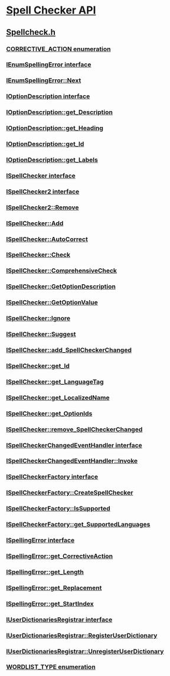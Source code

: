 # [Spell Checker API](index.md)
## [Spellcheck.h](../spellcheck/index.md)
### [CORRECTIVE_ACTION enumeration](../spellcheck/ne-spellcheck-corrective_action.md)
### [IEnumSpellingError interface](../spellcheck/nn-spellcheck-ienumspellingerror.md)
### [IEnumSpellingError::Next](../spellcheck/nf-spellcheck-ienumspellingerror-next.md)
### [IOptionDescription interface](../spellcheck/nn-spellcheck-ioptiondescription.md)
### [IOptionDescription::get_Description](../spellcheck/nf-spellcheck-ioptiondescription-get_description.md)
### [IOptionDescription::get_Heading](../spellcheck/nf-spellcheck-ioptiondescription-get_heading.md)
### [IOptionDescription::get_Id](../spellcheck/nf-spellcheck-ioptiondescription-get_id.md)
### [IOptionDescription::get_Labels](../spellcheck/nf-spellcheck-ioptiondescription-get_labels.md)
### [ISpellChecker interface](../spellcheck/nn-spellcheck-ispellchecker.md)
### [ISpellChecker2 interface](../spellcheck/nn-spellcheck-ispellchecker2.md)
### [ISpellChecker2::Remove](../spellcheck/nf-spellcheck-ispellchecker2-remove.md)
### [ISpellChecker::Add](../spellcheck/nf-spellcheck-ispellchecker-add.md)
### [ISpellChecker::AutoCorrect](../spellcheck/nf-spellcheck-ispellchecker-autocorrect.md)
### [ISpellChecker::Check](../spellcheck/nf-spellcheck-ispellchecker-check.md)
### [ISpellChecker::ComprehensiveCheck](../spellcheck/nf-spellcheck-ispellchecker-comprehensivecheck.md)
### [ISpellChecker::GetOptionDescription](../spellcheck/nf-spellcheck-ispellchecker-getoptiondescription.md)
### [ISpellChecker::GetOptionValue](../spellcheck/nf-spellcheck-ispellchecker-getoptionvalue.md)
### [ISpellChecker::Ignore](../spellcheck/nf-spellcheck-ispellchecker-ignore.md)
### [ISpellChecker::Suggest](../spellcheck/nf-spellcheck-ispellchecker-suggest.md)
### [ISpellChecker::add_SpellCheckerChanged](../spellcheck/nf-spellcheck-ispellchecker-add_spellcheckerchanged.md)
### [ISpellChecker::get_Id](../spellcheck/nf-spellcheck-ispellchecker-get_id.md)
### [ISpellChecker::get_LanguageTag](../spellcheck/nf-spellcheck-ispellchecker-get_languagetag.md)
### [ISpellChecker::get_LocalizedName](../spellcheck/nf-spellcheck-ispellchecker-get_localizedname.md)
### [ISpellChecker::get_OptionIds](../spellcheck/nf-spellcheck-ispellchecker-get_optionids.md)
### [ISpellChecker::remove_SpellCheckerChanged](../spellcheck/nf-spellcheck-ispellchecker-remove_spellcheckerchanged.md)
### [ISpellCheckerChangedEventHandler interface](../spellcheck/nn-spellcheck-ispellcheckerchangedeventhandler.md)
### [ISpellCheckerChangedEventHandler::Invoke](../spellcheck/nf-spellcheck-ispellcheckerchangedeventhandler-invoke.md)
### [ISpellCheckerFactory interface](../spellcheck/nn-spellcheck-ispellcheckerfactory.md)
### [ISpellCheckerFactory::CreateSpellChecker](../spellcheck/nf-spellcheck-ispellcheckerfactory-createspellchecker.md)
### [ISpellCheckerFactory::IsSupported](../spellcheck/nf-spellcheck-ispellcheckerfactory-issupported.md)
### [ISpellCheckerFactory::get_SupportedLanguages](../spellcheck/nf-spellcheck-ispellcheckerfactory-get_supportedlanguages.md)
### [ISpellingError interface](../spellcheck/nn-spellcheck-ispellingerror.md)
### [ISpellingError::get_CorrectiveAction](../spellcheck/nf-spellcheck-ispellingerror-get_correctiveaction.md)
### [ISpellingError::get_Length](../spellcheck/nf-spellcheck-ispellingerror-get_length.md)
### [ISpellingError::get_Replacement](../spellcheck/nf-spellcheck-ispellingerror-get_replacement.md)
### [ISpellingError::get_StartIndex](../spellcheck/nf-spellcheck-ispellingerror-get_startindex.md)
### [IUserDictionariesRegistrar interface](../spellcheck/nn-spellcheck-iuserdictionariesregistrar.md)
### [IUserDictionariesRegistrar::RegisterUserDictionary](../spellcheck/nf-spellcheck-iuserdictionariesregistrar-registeruserdictionary.md)
### [IUserDictionariesRegistrar::UnregisterUserDictionary](../spellcheck/nf-spellcheck-iuserdictionariesregistrar-unregisteruserdictionary.md)
### [WORDLIST_TYPE enumeration](../spellcheck/ne-spellcheck-wordlist_type.md)
